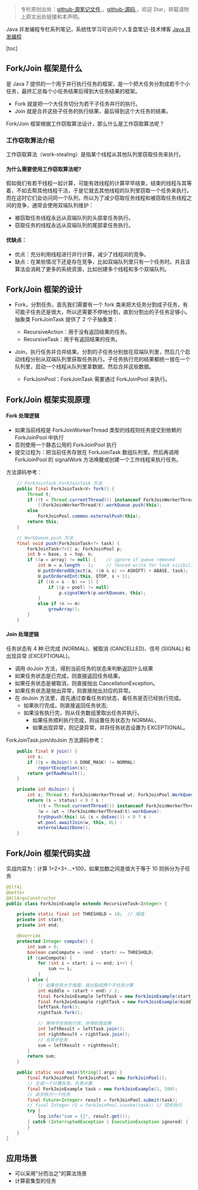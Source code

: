 > 专栏原创出处：[github-源笔记文件 ](https://github.com/GourdErwa/review-notes/tree/master/language/java-concurrency) ，[github-源码 ](https://github.com/GourdErwa/java-advanced/tree/master/java-concurrency)，欢迎 Star，转载请附上原文出处链接和本声明。

Java 并发编程专栏系列笔记，系统性学习可访问个人复盘笔记-技术博客 [Java 并发编程 ](https://review-notes.top/language/java-concurrency/)

[toc]
## Fork/Join 框架是什么
是 Java 7 提供的一个用于并行执行任务的框架，是一个把大任务分割成若干个小任务，最终汇总每个小任务结果后得到大任务结果的框架。

- Fork 就是把一个大任务切分为若干子任务并行的执行。
- Join 就是合并这些子任务的执行结果，最后得到这个大任务的结果。

Fork/Join 框架根据工作窃取算法设计，那么什么是工作窃取算法呢？

### 工作窃取算法介绍
工作窃取算法（work-stealing）是指某个线程从其他队列里窃取任务来执行。

#### 为什么需要使用工作窃取算法呢?
假如我们有若干线程一起计算，可能有效线程的计算早早结束，结束的线程与其等着，不如去帮其他线程干活，于是它就去其他线程的队列里窃取一个任务来执行。
而在这时它们会访问同一个队列，所以为了减少窃取任务线程和被窃取任务线程之间的竞争，通常会使用双端队列维护：
- 被窃取任务线程永远从双端队列的头部拿任务执行。
- 窃取任务的线程永远从双端队列的尾部拿任务执行。

#### 优缺点：
- 优点：充分利用线程进行并行计算，减少了线程间的竞争。
- 缺点：在某些情况下还是存在竞争，比如双端队列里只有一个任务时。并且该算法会消耗了更多的系统资源，比如创建多个线程和多个双端队列。

## Fork/Join 框架的设计

- Fork，分割任务。首先我们需要有一个 fork 类来把大任务分割成子任务，有可能子任务还是很大，所以还需要不停地分割，直到分割出的子任务足够小。抽象类 ForkJoinTask 提供了 2 个子抽象类：
    - RecursiveAction：用于没有返回结果的任务。
    - RecursiveTask：用于有返回结果的任务。

- Join，执行任务并合并结果。分割的子任务分别放在双端队列里，然后几个启动线程分别从双端队列里获取任务执行。子任务执行完的结果都统一放在一个队列里，启动一个线程从队列里拿数据，然后合并这些数据。
    - ForkJoinPool：ForkJoinTask 需要通过 ForkJoinPool 来执行。

## Fork/Join 框架实现原理
#### Fork 处理逻辑
- 如果当前线程是 ForkJoinWorkerThread 类型的线程则任务提交到依赖的 ForkJoinPool 中执行
- 否则使用一个静态公用的 ForkJoinPool 执行
- 提交过程为：把当前任务存放在 ForkJoinTask 数组队列里。然后再调用 ForkJoinPool 的 signalWork 方法唤醒或创建一个工作线程来执行任务。

方法源码参考：
```java
    // ForkJoinTask.ForkJoinTask 方法
    public final ForkJoinTask<V> fork() {
        Thread t;
        if ((t = Thread.currentThread()) instanceof ForkJoinWorkerThread)
            ((ForkJoinWorkerThread)t).workQueue.push(this);
        else
            ForkJoinPool.common.externalPush(this);
        return this;
    }

    // WorkQueue.push 方法
    final void push(ForkJoinTask<?> task) {
        ForkJoinTask<?>[] a; ForkJoinPool p;
        int b = base, s = top, n;
        if ((a = array) != null) {    // ignore if queue removed
            int m = a.length - 1;     // fenced write for task visibility
            U.putOrderedObject(a, ((m & s) << ASHIFT) + ABASE, task);
            U.putOrderedInt(this, QTOP, s + 1);
            if ((n = s - b) <= 1) {
                if ((p = pool) != null)
                    p.signalWork(p.workQueues, this);
            }
            else if (n >= m)
                growArray();
        }
    }    
```

#### Join 处理逻辑
任务状态有 4 种:已完成 (NORMAL)、被取消 (CANCELLED)、信号 (SIGNAL) 和出现异常 (EXCEPTIONAL)。

- 调用 doJoin 方法，得到当前任务的状态来判断返回什么结果
- 如果任务状态是已完成，则直接返回任务结果。
- 如果任务状态是被取消，则直接抛出 CancellationException。
- 如果任务状态是抛出异常，则直接抛出对应的异常。
- 在 doJoin 方法里，首先通过查看任务的状态，看任务是否已经执行完成。
    - 如果执行完成，则直接返回任务状态;
    - 如果没有执行完，则从任务数组里取出任务并执行。
         - 如果任务顺利执行完成，则设置任务状态为 NORMAL，
         - 如果出现异常，则记录异常，并将任务状态设置为 EXCEPTIONAL。

ForkJoinTask.join/doJoin 方法源码参考：
```java
    public final V join() {
        int s;
        if ((s = doJoin() & DONE_MASK) != NORMAL)
            reportException(s);
        return getRawResult();
    }

    private int doJoin() {
        int s; Thread t; ForkJoinWorkerThread wt; ForkJoinPool.WorkQueue w;
        return (s = status) < 0 ? s :
            ((t = Thread.currentThread()) instanceof ForkJoinWorkerThread) ?
            (w = (wt = (ForkJoinWorkerThread)t).workQueue).
            tryUnpush(this) && (s = doExec()) < 0 ? s :
            wt.pool.awaitJoin(w, this, 0L) :
            externalAwaitDone();
    }    
```

## Fork/Join 框架代码实战
实战内容为：计算 1+2+3+...+100，如果加数之间差值大于等于 10 则拆分为子任务

```java
@Slf4j
@Getter
@AllArgsConstructor
public class ForkJoinExample extends RecursiveTask<Integer> {

    private static final int THRESHOLD = 10;  // 阈值
    private int start;
    private int end;

    @Override
    protected Integer compute() {
        int sum = 0;
        boolean canCompute = (end - start) <= THRESHOLD;
        if (canCompute) {
            for (int i = start; i <= end; i++) {
                sum += i;
            }
        } else {
            // 如果任务大于阈值，就分裂成两个子任务计算
            int middle = (start + end) / 2;
            final ForkJoinExample leftTask = new ForkJoinExample(start, middle);
            final ForkJoinExample rightTask = new ForkJoinExample(middle + 1, end);
            leftTask.fork();
            rightTask.fork();

            // 等待子任务执行完，并得到其结果
            int leftResult = leftTask.join();
            int rightResult = rightTask.join();
            // 合并子任务
            sum = leftResult + rightResult;
        }
        return sum;
    }

    public static void main(String[] args) {
        final ForkJoinPool forkJoinPool = new ForkJoinPool();
        // 生成一个计算任务，负责计算
        final ForkJoinExample task = new ForkJoinExample(1, 100);
        // 异步执行一个任务
        final Future<Integer> result = forkJoinPool.submit(task);
        // final Integer r2 = forkJoinPool.invoke(task); // 同步执行
        try {
            log.info("sum = {}", result.get());
        } catch (InterruptedException | ExecutionException ignored) {
        }
    }
}
```

## 应用场景
- 可以采用"分而治之"的算法场景
- 计算密集型的任务
